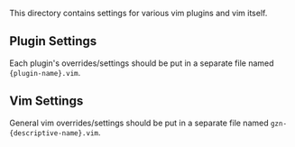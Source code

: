 This directory contains settings for various vim plugins and vim itself.

## Plugin Settings

Each plugin's overrides/settings should be put in a separate file named `{plugin-name}.vim`.

## Vim Settings

General vim overrides/settings should be put in a separate file named `gzn-{descriptive-name}.vim`.
